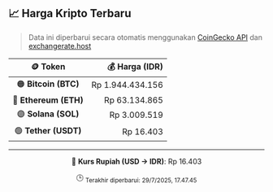 

<!-- HARGA_KRIPTO -->
## 📈 Harga Kripto Terbaru

> Data ini diperbarui secara otomatis menggunakan [CoinGecko API](https://www.coingecko.com/) dan [exchangerate.host](https://exchangerate.host/)

<div align="center">

| 🪙 Token | 💰 Harga (IDR) |
|:------:|---------------:|
| 🟠 **Bitcoin (BTC)**   | Rp 1.944.434.156 |
| 🔵 **Ethereum (ETH)**  | Rp 63.134.865 |
| 🟣 **Solana (SOL)**    | Rp 3.009.519 |
| 🟢 **Tether (USDT)**   | Rp 16.403 |

---

💱 **Kurs Rupiah (USD → IDR)**: Rp 16.403

🕒 <sub>Terakhir diperbarui: 29/7/2025, 17.47.45</sub>

</div>
<!-- /HARGA_KRIPTO -->